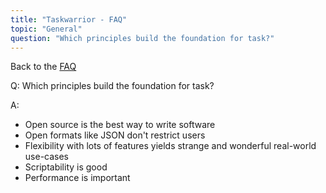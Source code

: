 ```yaml
---
title: "Taskwarrior - FAQ"
topic: "General"
question: "Which principles build the foundation for task?"
---
```


Back to the [FAQ](/support/faq)

Q: Which principles build the foundation for task?

A:
* Open source is the best way to write software
* Open formats like JSON don't restrict users
* Flexibility with lots of features yields strange and wonderful real-world use-cases
* Scriptability is good
* Performance is important
